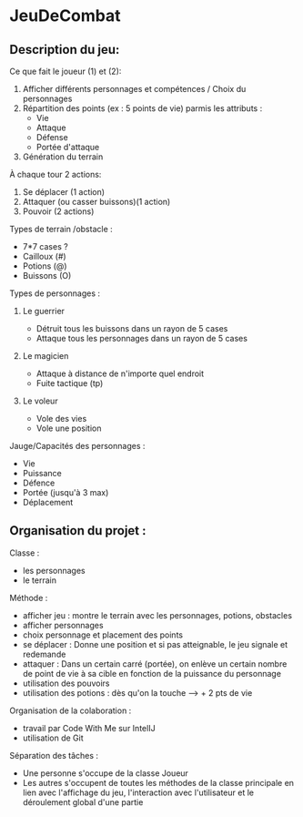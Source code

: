 # JeuDeCombat

## Description du jeu:

Ce que fait le joueur (1) et (2):

1. Afficher différents personnages et compétences / Choix du personnages
2. Répartition des points (ex : 5 points de vie) parmis les attributs :
    * Vie
    * Attaque
    * Défense
    * Portée d'attaque
3. Génération du terrain

À chaque tour 2 actions:

1. Se déplacer (1 action)
2. Attaquer (ou casser buissons)(1 action)
3. Pouvoir (2 actions)

Types de terrain /obstacle :

* 7*7 cases ?
* Cailloux (#)
* Potions (@)
* Buissons (O)

Types de personnages :

1. Le guerrier

    * Détruit tous les buissons dans un rayon de 5 cases
    * Attaque tous les personnages dans un rayon de 5 cases

2. Le magicien

    * Attaque à distance de n'importe quel endroit
    * Fuite tactique (tp)

3. Le voleur

    * Vole des vies
    * Vole une position

Jauge/Capacités des personnages :

* Vie
* Puissance
* Défence
* Portée (jusqu'à 3 max)
* Déplacement

## Organisation du projet :
Classe :

* les personnages
* le terrain

Méthode :

* afficher jeu : montre le terrain avec les personnages, potions, obstacles
* afficher personnages
* choix personnage et placement des points
* se déplacer : Donne une position et si pas atteignable, le jeu signale et redemande
* attaquer : Dans un certain carré (portée), on enlève un certain nombre de point de vie à sa cible en fonction de la puissance du personnage
* utilisation des pouvoirs
* utilisation des potions : dès qu'on la touche --> + 2 pts de vie

Organisation de la colaboration :

* travail par Code With Me sur IntelIJ
* utilisation de Git

Séparation des tâches :

* Une personne s'occupe de la classe Joueur
* Les autres s'occupent de toutes les méthodes de la classe principale en lien avec l'affichage du jeu, l'interaction avec l'utilisateur et le déroulement global
d'une partie

